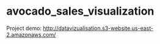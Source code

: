 # avocado_sales_visualization
Project demo: http://datavizualisation.s3-website.us-east-2.amazonaws.com/
